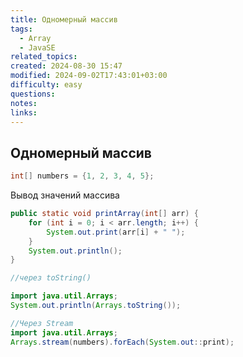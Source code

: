 ```yaml
---
title: Одномерный массив
tags:
  - Array
  - JavaSE
related_topics: 
created: 2024-08-30 15:47
modified: 2024-09-02T17:43:01+03:00
difficulty: easy
questions: 
notes: 
links: 
---
```

## Одномерный массив

```java
int[] numbers = {1, 2, 3, 4, 5};
```

Вывод значений массива

```java
public static void printArray(int[] arr) {
    for (int i = 0; i < arr.length; i++) {
        System.out.print(arr[i] + " ");
    }
    System.out.println();
}

//через toString()

import java.util.Arrays;
System.out.println(Arrays.toString());

//Через Stream
import java.util.Arrays;
Arrays.stream(numbers).forEach(System.out::print);
```